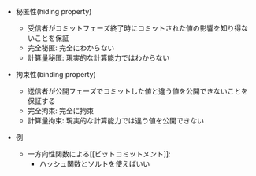 - 秘匿性(hiding property)
	- 受信者がコミットフェーズ終了時にコミットされた値の影響を知り得ないことを保証
	- 完全秘匿: 完全にわからない
	- 計算量秘匿: 現実的な計算能力ではわからない
- 拘束性(binding property)
	- 送信者が公開フェーズでコミットした値と違う値を公開できないことを保証する
	- 完全拘束: 完全に拘束
	- 計算量拘束: 現実的な計算能力では違う値を公開できない

- 例
	- 一方向性関数による[[ビットコミットメント]]:
		- ハッシュ関数とソルトを使えばいい
